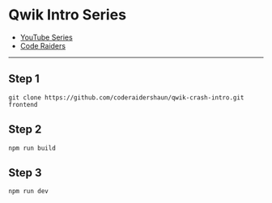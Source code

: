 # Qwik Intro Series

- [YouTube Series](https://youtu.be/zLHYDY9dAbs)
- [Code Raiders](https://coderaiders.com)

---

## Step 1

```shell
git clone https://github.com/coderaidershaun/qwik-crash-intro.git frontend
```

## Step 2

```shell
npm run build
```

## Step 3

```shell
npm run dev
```
